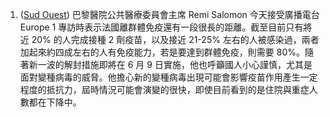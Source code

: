 1. ([Sud Ouest](https://bit.ly/3x3bCGf)) 巴黎醫院公共醫療委員會主席 Remi Salomon 今天接受廣播電台 Europe 1 專訪時表示法國離群體免疫還有一段很長的距離。截至目前只有將近 20% 的人完成接種 2 劑疫苗，以及接近 21-25% 左右的人被感染過，兩者加起來約四成左右的人有免疫能力，若是要達到群體免疫，則需要 80%。隨著新一波的解封措施即將在 6 月 9 日實施，他也呼籲國人小心謹慎，尤其是面對變種病毒的威脅。他擔心新的變種病毒出現可能會影響疫苗作用產生一定程度的抵抗力，屆時情況可能會演變的很快，即使目前看到的是住院與重症人數都在下降中。
